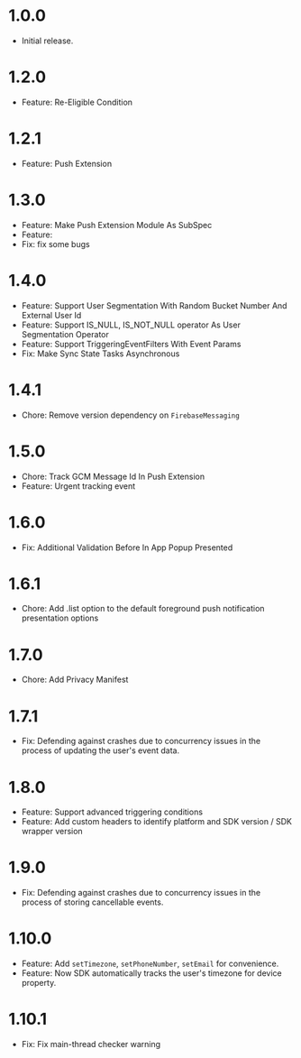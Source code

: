 # 1.0.0

- Initial release.

# 1.2.0

- Feature: Re-Eligible Condition

# 1.2.1

- Feature: Push Extension

# 1.3.0

- Feature: Make Push Extension Module As SubSpec
- Feature:
- Fix: fix some bugs

# 1.4.0

- Feature: Support User Segmentation With Random Bucket Number And External User Id
- Feature: Support IS_NULL, IS_NOT_NULL operator As User Segmentation Operator
- Feature: Support TriggeringEventFilters With Event Params
- Fix: Make Sync State Tasks Asynchronous

# 1.4.1

- Chore: Remove version dependency on `FirebaseMessaging`

# 1.5.0

- Chore: Track GCM Message Id In Push Extension
- Feature: Urgent tracking event

# 1.6.0

- Fix: Additional Validation Before In App Popup Presented

# 1.6.1

- Chore: Add .list option to the default foreground push notification presentation options

# 1.7.0

- Chore: Add Privacy Manifest

# 1.7.1

- Fix: Defending against crashes due to concurrency issues in the process of updating the user's event data.

# 1.8.0

- Feature: Support advanced triggering conditions
- Feature: Add custom headers to identify platform and SDK version / SDK wrapper version

# 1.9.0

- Fix: Defending against crashes due to concurrency issues in the process of storing cancellable events.

# 1.10.0

- Feature: Add `setTimezone`, `setPhoneNumber`, `setEmail` for convenience.
- Feature: Now SDK automatically tracks the user's timezone for device property.

# 1.10.1

- Fix: Fix main-thread checker warning
